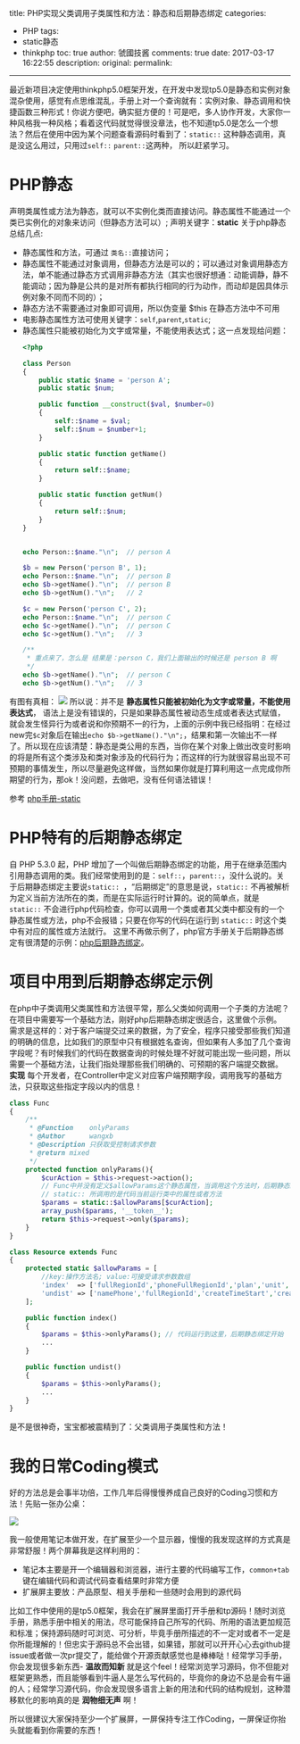 title: PHP实现父类调用子类属性和方法：静态和后期静态绑定
categories:
  - PHP
tags:
  - static静态
  - thinkphp
toc: true
author: 虢國技酱
comments: true
date: 2017-03-17 16:22:55
description:
original:
permalink:
---
最近新项目决定使用thinkphp5.0框架开发，在开发中发现tp5.0是静态和实例对象混杂使用，感觉有点思维混乱，手册上对一个查询就有：实例对象、静态调用和快捷函数三种形式！你说方便吧，确实挺方便的！可是吧，多人协作开发，大家你一种风格我一种风格；看着这代码就觉得很没章法，也不知道tp5.0是怎么一个想法？然后在使用中因为某个问题查看源码时看到了：`static::` 这种静态调用，真是没这么用过，只用过`self::` `parent::`这两种， 所以赶紧学习。

<!-- more -->

# PHP静态
声明类属性或方法为静态，就可以不实例化类而直接访问。静态属性不能通过一个类已实例化的对象来访问（但静态方法可以）; 声明关键字：**static**
关于php静态总结几点:
* 静态属性和方法，可通过 `类名::`直接访问；
* 静态属性不能通过对象调用，但静态方法是可以的；可以通过对象调用静态方法，单不能通过静态方式调用非静态方法（其实也很好想通：动能调静，静不能调动；因为静是公共的是对所有都执行相同的行为动作，而动却是因具体示例对象不同而不同的）；
* 静态方法不需要通过对象即可调用，所以伪变量 $this 在静态方法中不可用
* 电影静态属性方法可使用关键字：`self`,`parent`,`static`;
* 静态属性只能被初始化为文字或常量，不能使用表达式；这一点发现给问题：
    ```php
    <?php

    class Person
    {
        public static $name = 'person A';
        public static $num;

        public function __construct($val, $number=0)
        {
            self::$name = $val;
            self::$num = $number+1;
        }

        public static function getName()
        {
            return self::$name;
        }

        public static function getNum()
        {
            return self::$num;
        }
    }


    echo Person::$name."\n";  // person A

    $b = new Person('person B', 1);
    echo Person::$name."\n";  // person B
    echo $b->getName()."\n";  // person B
    echo $b->getNum()."\n";   // 2

    $c = new Person('person C', 2);
    echo Person::$name."\n";  // person C
    echo $c->getName()."\n";  // person C
    echo $c->getNum()."\n";   // 3

    /**
     * 重点来了，怎么是 结果是：person C，我们上面输出的时候还是 person B 啊
     */
    echo $b->getName()."\n";  // person C
    echo $b->getNum()."\n";   // 3

    ```
有图有真相：
![](/images/php/2.png)
所以说：并不是 **静态属性只能被初始化为文字或常量，不能使用表达式**， 语法上是没有错误的，只是如果静态属性被动态生成或者表达式赋值，就会发生怪异行为或者说和你预期不一的行为，上面的示例中我已经指明：在经过new完`$c`对象后在输出`echo $b->getName()."\n";`，结果和第一次输出不一样了。所以现在应该清楚：静态是类公用的东西，当你在某个对象上做出改变时影响的将是所有这个类涉及和类对象涉及的代码行为；而这样的行为就很容易出现不可预期的事情发生，所以尽量避免这样做，当然如果你就是打算利用这一点完成你所期望的行为，那ok！没问题，去做吧，没有任何语法错误！

参考 [php手册-static](http://php.net/manual/zh/language.oop5.static.php)

# PHP特有的后期静态绑定
自 PHP 5.3.0 起，PHP 增加了一个叫做后期静态绑定的功能，用于在继承范围内引用静态调用的类。我们经常使用到的是：`self::`，`parent::`，没什么说的。关于后期静态绑定主要说`static:: `，“后期绑定”的意思是说，`static::` 不再被解析为定义当前方法所在的类，而是在实际运行时计算的。说的简单点，就是 `static::` 不会进行php代码检查，你可以调用一个类或者其父类中都没有的一个静态属性或方法，php不会报错；只要在你写的代码在运行到 `static::` 时这个类中有对应的属性或方法就行。
这里不再做示例了，php官方手册关于后期静态绑定有很清楚的示例：[php后期静态绑定](http://php.net/manual/zh/language.oop5.late-static-bindings.php)。

# 项目中用到后期静态绑定示例
在php中子类调用父类属性和方法很平常，那么父类如何调用一个子类的方法呢？
在项目中需要写一个基础方法，刚好php后期静态绑定很适合，这里做个示例。
需求是这样的：对于客户端提交过来的数据，为了安全，程序只接受那些我们知道的明确的信息，比如我们的原型中只有根据姓名查询，但如果有人多加了几个查询字段呢？有时候我们的代码在数据查询的时候处理不好就可能出现一些问题，所以需要一个基础方法，让我们指处理那些我们明确的、可预期的客户端提交数据。
**实现**
每个开发者，在Controller中定义对应客户端预期字段，调用我写的基础方法，只获取这些指定字段以内的信息！

```php
class Func
{
    /**
     * @Function    onlyParams
     * @Author      wangxb
     * @Description 只获取受控制请求参数
     * @return mixed
     */
    protected function onlyParams(){
        $curAction = $this->request->action();
        // Func中并没有定义$allowParams这个静态属性，当调用这个方法时，后期静态绑定就开始了
        // static:: 所调用的是代码当前运行类中的属性或者方法
        $params = static::$allowParams[$curAction];
        array_push($params, '__token__');
        return $this->request->only($params);
    }
}

```

```php
class Resource extends Func
{
    protected static $allowParams = [
        //key:操作方法名; value:可接受请求参数数组
        'index'  => ['fullRegionId','phoneFullRegionId','plan','unit','keyword','page'],
        'undist' => ['namePhone','fullRegionId','createTimeStart','createTimeEnd','pageRows'],
    ];

    public function index()
    {
        $params = $this->onlyParams(); // 代码运行到这里，后期静态绑定开始
        ...
    }

    public function undist()
    {
        $params = $this->onlyParams();
        ...
    }
}
```
是不是很神奇，宝宝都被震精到了：父类调用子类属性和方法！


# 我的日常Coding模式
好的方法总是会事半功倍，工作几年后得慢慢养成自己良好的Coding习惯和方法！先贴一张办公桌：

![](/images/php/1.png)

我一般使用笔记本做开发，在扩展至少一个显示器，慢慢的我发现这样的方式真是非常舒服！两个屏幕我是这样利用的：
* 笔记本主要是开一个编辑器和浏览器，进行主要的代码编写工作，`common+tab` 键在编辑代码和调试代码查看结果时非常方便
* 扩展屏主要放：产品原型、相关手册和一些随时会用到的源代码

比如工作中使用的是tp5.0框架，我会在扩展屏里面打开手册和tp源码！随时浏览手册，熟悉手册中相关的用法，尽可能保持自己所写的代码、所用的语法更加规范和标准；保持源码随时可浏览、可分析，毕竟手册所描述的不一定对或者不一定是你所能理解的！但忠实于源码总不会出错，如果错，那就可以开开心心去github提issue或者做一次pr提交了，能给做个开源贡献感觉也是棒棒哒！经常学习手册，你会发现很多新东西- **温故而知新** 就是这个feel！经常浏览学习源码，你不但能对框架更熟悉，而且能够看到牛逼人是怎么写代码的，毕竟你的身边不总是会有牛逼的人；经常学习源代码，你会发现很多语言上新的用法和代码的结构规划，这种潜移默化的影响真的是 **润物细无声** 啊！

所以很建议大家保持至少一个扩展屏，一屏保持专注工作Coding，一屏保证你抬头就能看到你需要的东西！

